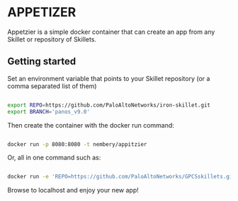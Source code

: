 # APPETIZER

Appetzier is a simple docker container that can create an app from any Skillet or repository of Skillets. 


## Getting started
 
Set an environment variable that points to your Skillet repository (or a comma separated list of them)

```bash

export REPO=https://github.com/PaloAltoNetworks/iron-skillet.git
export BRANCH='panos_v9.0'

```

Then create the container with the docker run command:

```bash

docker run -p 8080:8080 -t nembery/appitzier

```

Or, all in one command such as:

```bash

docker run -e 'REPO=https://github.com/PaloAltoNetworks/GPCSskillets.git' -e 'BRANCH=develop' -p 8088:8080 --rm -t nembery/appetizer

```



Browse to localhost and enjoy your new app!
